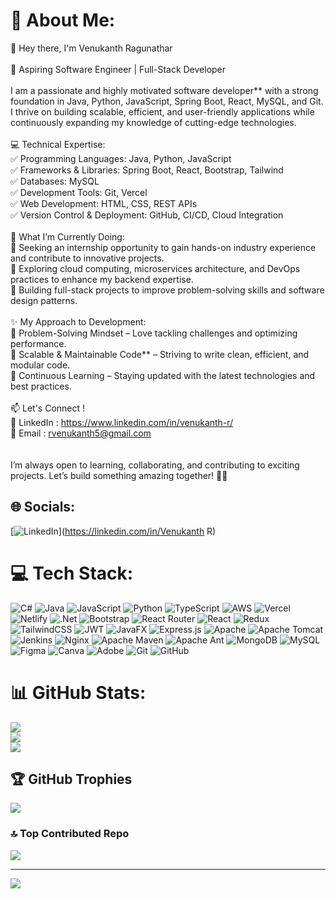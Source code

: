 # 💫 About Me:
👋 Hey there, I'm Venukanth Ragunathar<br><br>🚀 Aspiring Software Engineer | Full-Stack Developer<br><br>I am a passionate and highly motivated software developer** with a strong foundation in Java, Python, JavaScript, Spring Boot, React, MySQL, and Git. I thrive on building scalable, efficient, and user-friendly applications while continuously expanding my knowledge of cutting-edge technologies.<br><br>💻 Technical Expertise:<br>✅ Programming Languages: Java, Python, JavaScript<br>✅ Frameworks & Libraries: Spring Boot, React, Bootstrap, Tailwind<br>✅ Databases: MySQL<br>✅ Development Tools: Git, Vercel<br>✅ Web Development: HTML, CSS, REST APIs<br>✅ Version Control & Deployment: GitHub, CI/CD, Cloud Integration<br><br>🌱 What I’m Currently Doing:<br>🔹 Seeking an internship opportunity to gain hands-on industry experience and contribute to innovative projects.<br>🔹 Exploring cloud computing, microservices architecture, and DevOps practices to enhance my backend expertise.<br>🔹 Building full-stack projects to improve problem-solving skills and software design patterns.<br><br>✨ My Approach to Development:<br>🔹 Problem-Solving Mindset – Love tackling challenges and optimizing performance.<br>🔹 Scalable & Maintainable Code** – Striving to write clean, efficient, and modular code.<br>🔹 Continuous Learning – Staying updated with the latest technologies and best practices.<br><br>📫 Let's Connect !<br>💼 LinkedIn : https://www.linkedin.com/in/venukanth-r/<br>📧 Email : rvenukanth5@gmail.com<br><br><br>I’m always open to learning, collaborating, and contributing to exciting projects. Let’s build something amazing together! 🚀✨


## 🌐 Socials:
[![LinkedIn](https://img.shields.io/badge/LinkedIn-%230077B5.svg?logo=linkedin&logoColor=white)](https://linkedin.com/in/Venukanth R) 

# 💻 Tech Stack:
![C#](https://img.shields.io/badge/c%23-%23239120.svg?style=for-the-badge&logo=csharp&logoColor=white) ![Java](https://img.shields.io/badge/java-%23ED8B00.svg?style=for-the-badge&logo=openjdk&logoColor=white) ![JavaScript](https://img.shields.io/badge/javascript-%23323330.svg?style=for-the-badge&logo=javascript&logoColor=%23F7DF1E) ![Python](https://img.shields.io/badge/python-3670A0?style=for-the-badge&logo=python&logoColor=ffdd54) ![TypeScript](https://img.shields.io/badge/typescript-%23007ACC.svg?style=for-the-badge&logo=typescript&logoColor=white) ![AWS](https://img.shields.io/badge/AWS-%23FF9900.svg?style=for-the-badge&logo=amazon-aws&logoColor=white) ![Vercel](https://img.shields.io/badge/vercel-%23000000.svg?style=for-the-badge&logo=vercel&logoColor=white) ![Netlify](https://img.shields.io/badge/netlify-%23000000.svg?style=for-the-badge&logo=netlify&logoColor=#00C7B7) ![.Net](https://img.shields.io/badge/.NET-5C2D91?style=for-the-badge&logo=.net&logoColor=white) ![Bootstrap](https://img.shields.io/badge/bootstrap-%238511FA.svg?style=for-the-badge&logo=bootstrap&logoColor=white) ![React Router](https://img.shields.io/badge/React_Router-CA4245?style=for-the-badge&logo=react-router&logoColor=white) ![React](https://img.shields.io/badge/react-%2320232a.svg?style=for-the-badge&logo=react&logoColor=%2361DAFB) ![Redux](https://img.shields.io/badge/redux-%23593d88.svg?style=for-the-badge&logo=redux&logoColor=white) ![TailwindCSS](https://img.shields.io/badge/tailwindcss-%2338B2AC.svg?style=for-the-badge&logo=tailwind-css&logoColor=white) ![JWT](https://img.shields.io/badge/JWT-black?style=for-the-badge&logo=JSON%20web%20tokens) ![JavaFX](https://img.shields.io/badge/javafx-%23FF0000.svg?style=for-the-badge&logo=javafx&logoColor=white) ![Express.js](https://img.shields.io/badge/express.js-%23404d59.svg?style=for-the-badge&logo=express&logoColor=%2361DAFB) ![Apache](https://img.shields.io/badge/apache-%23D42029.svg?style=for-the-badge&logo=apache&logoColor=white) ![Apache Tomcat](https://img.shields.io/badge/apache%20tomcat-%23F8DC75.svg?style=for-the-badge&logo=apache-tomcat&logoColor=black) ![Jenkins](https://img.shields.io/badge/jenkins-%232C5263.svg?style=for-the-badge&logo=jenkins&logoColor=white) ![Nginx](https://img.shields.io/badge/nginx-%23009639.svg?style=for-the-badge&logo=nginx&logoColor=white) ![Apache Maven](https://img.shields.io/badge/Apache%20Maven-C71A36?style=for-the-badge&logo=Apache%20Maven&logoColor=white) ![Apache Ant](https://img.shields.io/badge/Apache%20Ant-A81C7D?style=for-the-badge&logo=Apache%20Ant&logoColor=white) ![MongoDB](https://img.shields.io/badge/MongoDB-%234ea94b.svg?style=for-the-badge&logo=mongodb&logoColor=white) ![MySQL](https://img.shields.io/badge/mysql-4479A1.svg?style=for-the-badge&logo=mysql&logoColor=white) ![Figma](https://img.shields.io/badge/figma-%23F24E1E.svg?style=for-the-badge&logo=figma&logoColor=white) ![Canva](https://img.shields.io/badge/Canva-%2300C4CC.svg?style=for-the-badge&logo=Canva&logoColor=white) ![Adobe](https://img.shields.io/badge/adobe-%23FF0000.svg?style=for-the-badge&logo=adobe&logoColor=white) ![Git](https://img.shields.io/badge/git-%23F05033.svg?style=for-the-badge&logo=git&logoColor=white) ![GitHub](https://img.shields.io/badge/github-%23121011.svg?style=for-the-badge&logo=github&logoColor=white)
# 📊 GitHub Stats:
![](https://github-readme-stats.vercel.app/api?username=Venuvk-dev&theme=dark&hide_border=true&include_all_commits=true&count_private=true)<br/>
![](https://nirzak-streak-stats.vercel.app/?user=Venuvk-dev&theme=dark&hide_border=true)<br/>
![](https://github-readme-stats.vercel.app/api/top-langs/?username=Venuvk-dev&theme=dark&hide_border=true&include_all_commits=true&count_private=true&layout=compact)

## 🏆 GitHub Trophies
![](https://github-profile-trophy.vercel.app/?username=Venuvk-dev&theme=default&no-frame=true&no-bg=true&margin-w=4)

### 🔝 Top Contributed Repo
![](https://github-contributor-stats.vercel.app/api?username=Venuvk-dev&limit=5&theme=dark&combine_all_yearly_contributions=true)

---
[![](https://visitcount.itsvg.in/api?id=Venuvk-dev&icon=0&color=1)](https://visitcount.itsvg.in)

<!-- Proudly created with GPRM ( https://gprm.itsvg.in ) -->
